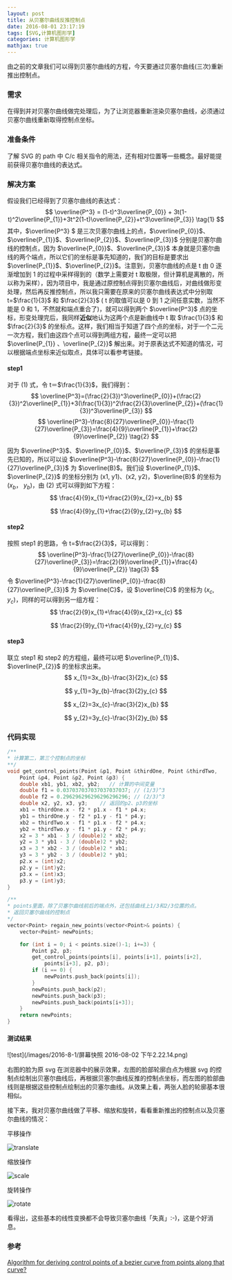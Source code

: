 ```yaml
---
layout: post
title: 从贝塞尔曲线反推控制点
date: 2016-08-01 23:17:19
tags: [SVG,计算机图形学]
categories: 计算机图形学
mathjax: true
---
```


由之前的文章我们可以得到贝塞尔曲线的方程，今天要通过贝塞尔曲线(三次)重新推出控制点。

### 需求

在得到并对贝塞尔曲线做完处理后，为了让浏览器重新渲染贝塞尔曲线，必须通过贝塞尔曲线重新取得控制点坐标。

<!--more-->

### 准备条件

了解 SVG 的 path 中 C/c 相关指令的用法，还有相对位置等一些概念。最好能提前获得贝塞尔曲线的表达式。

### 解决方案

假设我们已经得到了贝塞尔曲线的表达式：
$$
\overline{P^3} = (1-t)^3\overline{P_{0}} + 3t(1-t)^2\overline{P_{1}}+3t^2(1-t)\overline{P_{2}}+t^3\overline{P_{3}}  \tag{1}
$$
其中，$\overline{P^3} $ 是三次贝塞尔曲线上的点，$\overline{P_{0}}$、$\overline{P_{1}}$、$\overline{P_{2}}$、$\overline{P_{3}}$ 分别是贝塞尔曲线的控制点，因为 $\overline{P_{0}}$、$\overline{P_{3}}$ 本身就是贝塞尔曲线的两个端点，所以它们的坐标是事先知道的，我们的目标是要求出 $\overline{P_{1}}$、$\overline{P_{2}}$。注意到，贝塞尔曲线的点是 t 由 0 逐渐增加到 1 的过程中采样得到的（数学上需要对 t 取极限，但计算机是离散的，所以称为采样），因为项目中，我是通过原控制点得到贝塞尔曲线后，对曲线做形变处理，然后再反推控制点，所以我只需要在原来的贝塞尔曲线表达式中分别取 t=$\frac{1}{3}$ 和 $\frac{2}{3}$ ( t 的取值可以是 0 到 1 之间任意实数，当然不能是 0 和 1，不然就和端点重合了)，就可以得到两个 $\overline{P^3}$ 点的坐标，形变处理完后，我同样**近似**地认为这两个点是新曲线中 t 取 $\frac{1}{3}$ 和 $\frac{2}{3}$ 的坐标点。这样，我们相当于知道了四个点的坐标，对于一个二元一次方程，我们由这四个点可以得到两组方程，最终一定可以把 $\overline{P_{1}} 、\overline{P_{2}}$ 解出来。对于原表达式不知道的情况，可以根据端点坐标来近似取点，具体可以看参考链接。

#### step1

对于 (1) 式，令 t＝$\frac{1}{3}$，我们得到：
$$
\overline{P^3}=(\frac{2}{3})^3\overline{P_{0}}+(\frac{2}{3})^2\overline{P_{1}}+3(\frac{1}{3})^2\frac{2}{3}\overline{P_{2}}+(\frac{1}{3})^3\overline{P_{3}} 
$$
$$
\overline{P^3}-\frac{8}{27}\overline{P_{0}}-\frac{1}{27}\overline{P_{3}}=\frac{4}{9}\overline{P_{1}}+\frac{2}{9}\overline{P_{2}}    \tag{2}
$$



因为 $\overline{P^3}$、$\overline{P_{0}}$、$\overline{P_{3}}$ 的坐标是事先已知的，所以可以设 $\overline{P^3}-\frac{8}{27}\overline{P_{0}}-\frac{1}{27}\overline{P_{3}}$ 为 $\overline{B}$。我们设 $\overline{P_{1}}$、$\overline{P_{2}}$ 的坐标分别为 (x1, y1)、(x2, y2)，$\overline{B}$ 的坐标为($x_{b}$， $y_{b}$)，由 (2) 式可以得到如下方程：
$$
\frac{4}{9}x_{1}+\frac{2}{9}x_{2}=x_{b} 
$$

$$
\frac{4}{9}y_{1}+\frac{2}{9}y_{2}=y_{b}
$$



#### step2

按照 step1 的思路，令 t=$\frac{2}{3}$，可以得到：
$$
\overline{P^3}-\frac{1}{27}\overline{P_{0}}-\frac{8}{27}\overline{P_{3}}=\frac{2}{9}\overline{P_{1}}+\frac{4}{9}\overline{P_{2}}    \tag{3}
$$
令 $\overline{P^3}-\frac{1}{27}\overline{P_{0}}-\frac{8}{27}\overline{P_{3}}$ 为 $\overline{C}$，设 $\overline{C}$ 的坐标为 ($x_{c}$, $y_{c}$)，同样的可以得到另一组方程：
$$
\frac{2}{9}x_{1}+\frac{4}{9}x_{2}=x_{c}
$$

$$
\frac{2}{9}y_{1}+\frac{4}{9}y_{2}=y_{c}
$$

#### step3

联立 step1 和 step2 的方程组，最终可以吧 $\overline{P_{1}}$、$\overline{P_{2}}$ 的坐标求出来。
$$
x_{1}=3x_{b}-\frac{3}{2}x_{c}
$$

$$
y_{1}=3y_{b}-\frac{3}{2}y_{c} 
$$

$$
x_{2}=3x_{c}-\frac{3}{2}x_{b} 
$$

$$
y_{2}=3y_{c}-\frac{3}{2}y_{b}
$$

### 代码实现

```c++
/**
* 计算第二，第三个控制点的坐标
**/
void get_control_points(Point &p1, Point &thirdOne, Point &thirdTwo, 
	Point &p4, Point &p2, Point &p3) {
	double xb1, yb1, xb2, yb2;   // 计算的中间变量
	double f1 = 0.037037037037037037037; // (1/3)^3
    double f2 = 0.296296296296296296296; // (2/3)^3
    double x2, y2, x3, y3;    // 返回的p2、p3的坐标
	xb1 = thirdOne.x - f2 * p1.x - f1 * p4.x;
	yb1 = thirdOne.y - f2 * p1.y - f1 * p4.y;
	xb2 = thirdTwo.x - f1 * p1.x - f2 * p4.x;
	yb2 = thirdTwo.y - f1 * p1.y - f2 * p4.y;
	x2 = 3 * xb1 - 3 / (double)2 * xb2;
	y2 = 3 * yb1 - 3 / (double)2 * yb2;
	x3 = 3 * xb2 - 3 / (double)2 * xb1;
	y3 = 3 * yb2 - 3 / (double)2 * yb1;
	p2.x = (int)x2;
	p2.y = (int)y2;
	p3.x = (int)x3;
	p3.y = (int)y3;
}

/**
* points里面，除了贝塞尔曲线前后的端点外，还包括曲线上1/3和2/3位置的点。
* 返回贝塞尔曲线的控制点
*/
vector<Point> regain_new_points(vector<Point>& points) {
	vector<Point> newPoints;

	for (int i = 0; i < points.size()-1; i+=3) {
		Point p2, p3;
		get_control_points(points[i], points[i+1], points[i+2], 
			points[i+3], p2, p3);
		if (i == 0) {
			newPoints.push_back(points[i]);
		}
		newPoints.push_back(p2);
		newPoints.push_back(p3);
		newPoints.push_back(points[i+3]);	
	}
	return newPoints;
}
```

#### 测试结果

![test](/images/2016-8-1/屏幕快照 2016-08-02 下午2.22.14.png)

右图的脸为原 svg 在浏览器中的展示效果，左图的脸部轮廓白点为根据 svg 的控制点绘制出贝塞尔曲线后，再根据贝塞尔曲线反推的控制点坐标，而左图的脸部曲线则是根据这些控制点绘制出的贝塞尔曲线。从效果上看，两张人脸的轮廓基本很相似。

接下来，我对贝塞尔曲线做了平移、缩放和旋转，看看重新推出的控制点以及贝塞尔曲线的情况：

平移操作

![translate](/images/2016-8-1/translate.jpg)

缩放操作

![scale](/images/2016-8-1/scale.jpg)

旋转操作

![rotate](/images/2016-8-1/rotate.jpg)

看得出，这些基本的线性变换都不会导致贝塞尔曲线「失真」:-)，这是个好消息。

### 参考

[Algorithm for deriving control points of a bezier curve from points along that curve?](http://stackoverflow.com/questions/19217546/algorithm-for-deriving-control-points-of-a-bezier-curve-from-points-along-that-c)



















